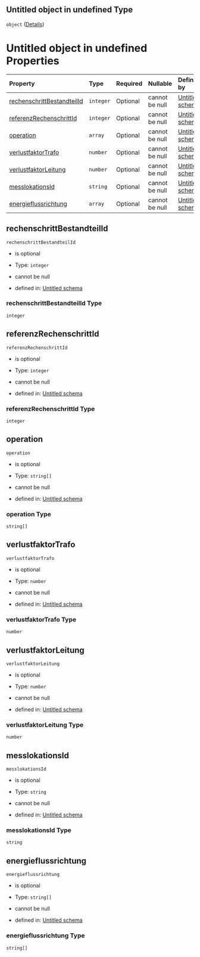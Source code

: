 ## Untitled object in undefined Type

`object` ([Details](rechenschritt.md))

# Untitled object in undefined Properties

| Property                                                  | Type      | Required | Nullable       | Defined by                                                                                                                                                                                                          |
| :-------------------------------------------------------- | :-------- | :------- | :------------- | :------------------------------------------------------------------------------------------------------------------------------------------------------------------------------------------------------------------ |
| [rechenschrittBestandteilId](#rechenschrittbestandteilid) | `integer` | Optional | cannot be null | [Untitled schema](rechenschritt-properties-rechenschrittbestandteilid.md "https://raw.githubusercontent.com/conuti-gmbh/bo4e/main/schemas/v1/com/Rechenschritt.schema.json#/properties/rechenschrittBestandteilId") |
| [referenzRechenschrittId](#referenzrechenschrittid)       | `integer` | Optional | cannot be null | [Untitled schema](rechenschritt-properties-referenzrechenschrittid.md "https://raw.githubusercontent.com/conuti-gmbh/bo4e/main/schemas/v1/com/Rechenschritt.schema.json#/properties/referenzRechenschrittId")       |
| [operation](#operation)                                   | `array`   | Optional | cannot be null | [Untitled schema](arithmetischeoperation.md "https://raw.githubusercontent.com/conuti-gmbh/bo4e/main/schemas/v1/enum/ArithmetischeOperation.schema.json#/properties/operation")                                     |
| [verlustfaktorTrafo](#verlustfaktortrafo)                 | `number`  | Optional | cannot be null | [Untitled schema](rechenschritt-properties-verlustfaktortrafo.md "https://raw.githubusercontent.com/conuti-gmbh/bo4e/main/schemas/v1/com/Rechenschritt.schema.json#/properties/verlustfaktorTrafo")                 |
| [verlustfaktorLeitung](#verlustfaktorleitung)             | `number`  | Optional | cannot be null | [Untitled schema](rechenschritt-properties-verlustfaktorleitung.md "https://raw.githubusercontent.com/conuti-gmbh/bo4e/main/schemas/v1/com/Rechenschritt.schema.json#/properties/verlustfaktorLeitung")             |
| [messlokationsId](#messlokationsid)                       | `string`  | Optional | cannot be null | [Untitled schema](rechenschritt-properties-messlokationsid.md "https://raw.githubusercontent.com/conuti-gmbh/bo4e/main/schemas/v1/com/Rechenschritt.schema.json#/properties/messlokationsId")                       |
| [energieflussrichtung](#energieflussrichtung)             | `array`   | Optional | cannot be null | [Untitled schema](energierichtung.md "https://raw.githubusercontent.com/conuti-gmbh/bo4e/main/schemas/v1/enum/Energierichtung.schema.json#/properties/energieflussrichtung")                                        |

## rechenschrittBestandteilId



`rechenschrittBestandteilId`

*   is optional

*   Type: `integer`

*   cannot be null

*   defined in: [Untitled schema](rechenschritt-properties-rechenschrittbestandteilid.md "https://raw.githubusercontent.com/conuti-gmbh/bo4e/main/schemas/v1/com/Rechenschritt.schema.json#/properties/rechenschrittBestandteilId")

### rechenschrittBestandteilId Type

`integer`

## referenzRechenschrittId



`referenzRechenschrittId`

*   is optional

*   Type: `integer`

*   cannot be null

*   defined in: [Untitled schema](rechenschritt-properties-referenzrechenschrittid.md "https://raw.githubusercontent.com/conuti-gmbh/bo4e/main/schemas/v1/com/Rechenschritt.schema.json#/properties/referenzRechenschrittId")

### referenzRechenschrittId Type

`integer`

## operation



`operation`

*   is optional

*   Type: `string[]`

*   cannot be null

*   defined in: [Untitled schema](arithmetischeoperation.md "https://raw.githubusercontent.com/conuti-gmbh/bo4e/main/schemas/v1/enum/ArithmetischeOperation.schema.json#/properties/operation")

### operation Type

`string[]`

## verlustfaktorTrafo



`verlustfaktorTrafo`

*   is optional

*   Type: `number`

*   cannot be null

*   defined in: [Untitled schema](rechenschritt-properties-verlustfaktortrafo.md "https://raw.githubusercontent.com/conuti-gmbh/bo4e/main/schemas/v1/com/Rechenschritt.schema.json#/properties/verlustfaktorTrafo")

### verlustfaktorTrafo Type

`number`

## verlustfaktorLeitung



`verlustfaktorLeitung`

*   is optional

*   Type: `number`

*   cannot be null

*   defined in: [Untitled schema](rechenschritt-properties-verlustfaktorleitung.md "https://raw.githubusercontent.com/conuti-gmbh/bo4e/main/schemas/v1/com/Rechenschritt.schema.json#/properties/verlustfaktorLeitung")

### verlustfaktorLeitung Type

`number`

## messlokationsId



`messlokationsId`

*   is optional

*   Type: `string`

*   cannot be null

*   defined in: [Untitled schema](rechenschritt-properties-messlokationsid.md "https://raw.githubusercontent.com/conuti-gmbh/bo4e/main/schemas/v1/com/Rechenschritt.schema.json#/properties/messlokationsId")

### messlokationsId Type

`string`

## energieflussrichtung



`energieflussrichtung`

*   is optional

*   Type: `string[]`

*   cannot be null

*   defined in: [Untitled schema](energierichtung.md "https://raw.githubusercontent.com/conuti-gmbh/bo4e/main/schemas/v1/enum/Energierichtung.schema.json#/properties/energieflussrichtung")

### energieflussrichtung Type

`string[]`
